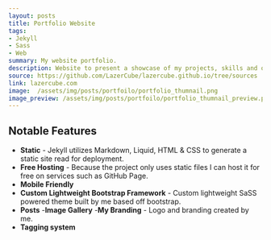 ```yaml
---
layout: posts
title: Portfolio Website
tags:
- Jekyll
- Sass
- Web
summary: My website portfolio.
description: Website to present a showcase of my projects, skills and other information to help give people an idea of what I do. Written using Jekyll, SaSS and hosted on GitHub pages.
source: https://github.com/LazerCube/lazercube.github.io/tree/sources
link: lazercube.com
image:  /assets/img/posts/portfoilo/portfolio_thumnail.png
image_preview: /assets/img/posts/portfoilo/portfolio_thumnail_preview.png
---
```


## Notable Features

- **Static** - Jekyll utilizes Markdown, Liquid, HTML & CSS to generate a static site read for deployment.
- **Free Hosting** -  Because the project only uses static files I can host it for free on services such as GitHub Page.
- **Mobile Friendly**
- **Custom Lightweight Bootstrap Framework** - Custom lightweight SaSS powered theme built by me based off bootstrap. 
- **Posts**
-**Image Gallery**
-**My Branding** - Logo and branding created by me.
- **Tagging system**
